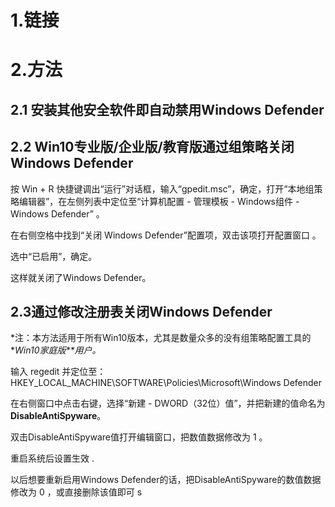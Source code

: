 # 1.链接

[如何彻底关闭Win10内置的Windows Defender杀毒软件]: https://www.windows10.pro/disable-windows-defender/



# 2.方法

## 2.1 **安装其他安全软件即自动禁用Windows Defender**

## 2.2 **Win10专业版/企业版/教育版通过组策略关闭Windows Defender**

按 Win + R 快捷键调出“运行”对话框，输入“gpedit.msc”，确定，打开“本地组策略编辑器”，在左侧列表中定位至“计算机配置 - 管理模板 - Windows组件 - Windows Defender” 。

在右侧空格中找到“关闭 Windows Defender”配置项，双击该项打开配置窗口 。

选中“已启用”，确定。

这样就关闭了Windows Defender。

## 2.3**通过修改注册表关闭Windows Defender**

*注：本方法适用于所有Win10版本，尤其是数量众多的没有组策略配置工具的\**Win10家庭版**用户。* 

输入 regedit 并定位至：HKEY_LOCAL_MACHINE\SOFTWARE\Policies\Microsoft\Windows Defender 

在右侧窗口中点击右键，选择“新建 - DWORD（32位）值”，并把新建的值命名为**DisableAntiSpyware**。 

双击DisableAntiSpyware值打开编辑窗口，把数值数据修改为 1 。 

重启系统后设置生效 .



以后想要重新启用Windows Defender的话，把DisableAntiSpyware的数值数据修改为 0 ，或直接删除该值即可 s